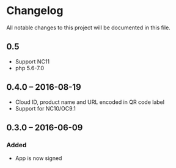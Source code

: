 # Changelog
All notable changes to this project will be documented in this file.

## 0.5
- Support NC11
- php 5.6-7.0

## 0.4.0 – 2016-08-19
- Cloud ID, product name and URL encoded in QR code label
- Support for NC10/OC9.1

## 0.3.0 – 2016-06-09

### Added
- App is now signed
